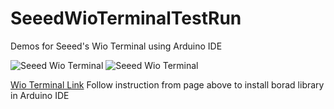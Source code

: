 # SeeedWioTerminalTestRun
Demos for Seeed's Wio Terminal using Arduino IDE

![Seeed Wio Terminal](https://github.com/haydnady/SeeedWioTerminalTestRun/blob/master/img/Wio-Terminal.jpg)
![Seeed Wio Terminal](https://github.com/haydnady/SeeedWioTerminalTestRun/blob/master/img/WioT-Hardware-OverviewNew.png)


[Wio Terminal Link](https://wiki.seeedstudio.com/Wio-Terminal-Getting-Started/ "Wio Terminal Get Started Page from Seeed")
Follow instruction from page above to install borad library in Arduino IDE
